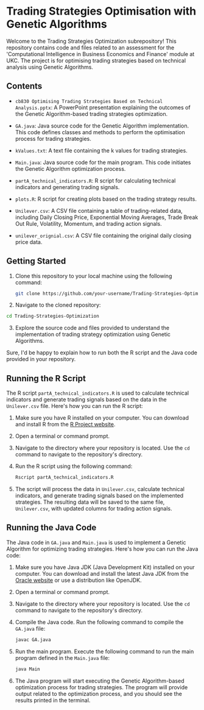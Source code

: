 # Trading Strategies Optimisation with Genetic Algorithms

Welcome to the Trading Strategies Optimization subrepository! This repository contains code and files related to an assessment for the 'Computational Intelligence in Business Economics and Finance' module at UKC. The project is for optimising trading strategies based on technical analysis using Genetic Algorithms.

## Contents

- `cb830 Optimising Trading Strategies Based on Technical Analysis.pptx`: A PowerPoint presentation explaining the outcomes of the Genetic Algorithm-based trading strategies optimization.

- `GA.java`: Java source code for the Genetic Algorithm implementation. This code defines classes and methods to perform the optimisation process for trading strategies.

- `kValues.txt`: A text file containing the k values for trading strategies.

- `Main.java`: Java source code for the main program. This code initiates the Genetic Algorithm optimization process.

- `partA_technical_indicators.R`: R script for calculating technical indicators and generating trading signals.

- `plots.R`: R script for creating plots based on the trading strategy results.

- `Unilever.csv`: A CSV file containing a table of trading-related data, including Daily Closing Price, Exponential Moving Averages, Trade Break Out Rule, Volatility, Momentum, and trading action signals.

- `unilever_orignial.csv`: A CSV file containing the original daily closing price data.

## Getting Started

1. Clone this repository to your local machine using the following command:

   ```bash
   git clone https://github.com/your-username/Trading-Strategies-Optimization.git
   ```
2. Navigate to the cloned repository:
  ```bash
  cd Trading-Strategies-Optimization
  ```
3. Explore the source code and files provided to understand the implementation of trading strategy optimization using Genetic Algorithms.

Sure, I'd be happy to explain how to run both the R script and the Java code provided in your repository.

## Running the R Script

The R script `partA_technical_indicators.R` is used to calculate technical indicators and generate trading signals based on the data in the `Unilever.csv` file. Here's how you can run the R script:

1. Make sure you have R installed on your computer. You can download and install R from the [R Project website](https://www.r-project.org/).

2. Open a terminal or command prompt.

3. Navigate to the directory where your repository is located. Use the `cd` command to navigate to the repository's directory.

4. Run the R script using the following command:

   ```bash
   Rscript partA_technical_indicators.R
   ```

5. The script will process the data in `Unilever.csv`, calculate technical indicators, and generate trading signals based on the implemented strategies. The resulting data will be saved to the same file, `Unilever.csv`, with updated columns for trading action signals.

## Running the Java Code
The Java code in `GA.java` and `Main.java` is used to implement a Genetic Algorithm for optimizing trading strategies. Here's how you can run the Java code:

1. Make sure you have Java JDK (Java Development Kit) installed on your computer. You can download and install the latest Java JDK from the [Oracle website](https://www.oracle.com/java/technologies/javase-downloads.html) or use a distribution like OpenJDK.

2. Open a terminal or command prompt.

3. Navigate to the directory where your repository is located. Use the `cd` command to navigate to the repository's directory.

4. Compile the Java code. Run the following command to compile the `GA.java` file:

   ```bash
   javac GA.java
   ```

5. Run the main program. Execute the following command to run the main program defined in the `Main.java` file:

   ```bash
   java Main
   ```

6. The Java program will start executing the Genetic Algorithm-based optimization process for trading strategies. The program will provide output related to the optimization process, and you should see the results printed in the terminal.
